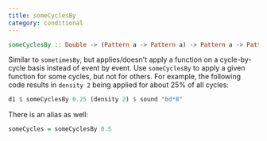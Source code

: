 ```yaml
---
title: someCyclesBy
category: conditional
---
```


~~~~ haskell
someCyclesBy :: Double -> (Pattern a -> Pattern a) -> Pattern a -> Pattern a
~~~~

Similar to `sometimesBy`, but applies/doesn't apply a function on a cycle-by-cycle
basis instead of event by event.
Use `someCyclesBy` to apply a given function for some cycles, but not for others. 
For example, the 
following code results in `density 2` being applied for about 25% of all cycles:

~~~~ haskell
d1 $ someCyclesBy 0.25 (density 2) $ sound "bd*8"
~~~~

There is an alias as well:

~~~~ haskell
someCycles = someCyclesBy 0.5
~~~~
